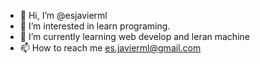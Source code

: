 - 👋 Hi, I’m @esjavierml
- 👀 I’m interested in learn programing.
- 🌱 I’m currently learning web develop and leran machine
- 📫 How to reach me es.javierml@gmail.com

<!---
esjavierml/esjavierml is a ✨ special ✨ repository because its `README.md` (this file) appears on your GitHub profile.
You can click the Preview link to take a look at your changes.
--->
